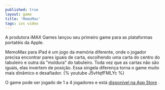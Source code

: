 ```yaml
---
published: true
layout: game
title: 'MemoMax'
tags: ios video
---
```

A produtora iMAX Games lan&#231;ou seu primeiro game para as plataformas portat&#233;is da Apple.

MemoMax para iPad &#233; um jogo da mem&#243;ria diferente, onde o jogador precisa encontrar pares iguais de carta, escolhendo uma carta do centro do tabuleiro e outra da &quot;moldura&quot; do tabuleiro. Toda vez que as cartas n&#227;o s&#227;o iguais, elas invertem de posi&#231;&#227;o. Essa singela diferen&#231;a torna o game muito mais din&#226;mico e desafiador.
{% youtube J5vHqfFMLYc %}
 
O game pode ser jogado de 1 a 4 jogadores e est&#225; <a href="http://itunes.apple.com/us/app/memomax-hd/id407850268?mt=8" target="_blank">dispon&#237;vel na App Store</a>
.
